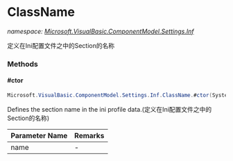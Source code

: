 ﻿# ClassName
_namespace: <a href="#" onClick="load('/docs/Microsoft.VisualBasic.ComponentModel.Settings.Inf/index.md')">Microsoft.VisualBasic.ComponentModel.Settings.Inf</a>_

定义在Ini配置文件之中的Section的名称



### Methods

#### #ctor
```csharp
Microsoft.VisualBasic.ComponentModel.Settings.Inf.ClassName.#ctor(System.String)
```
Defines the section name in the ini profile data.(定义在Ini配置文件之中的Section的名称)

|Parameter Name|Remarks|
|--------------|-------|
|name|-|




